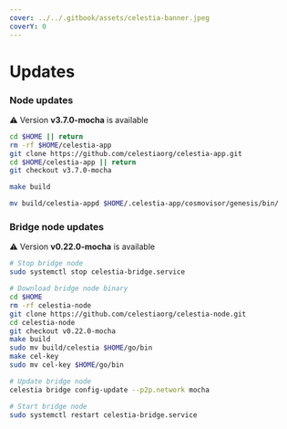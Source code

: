 ```yaml
---
cover: ../../.gitbook/assets/celestia-banner.jpeg
coverY: 0
---
```


# Updates

### Node updates
⚠️ Version **v3.7.0-mocha** is available

```bash
cd $HOME || return
rm -rf $HOME/celestia-app
git clone https://github.com/celestiaorg/celestia-app.git
cd $HOME/celestia-app || return
git checkout v3.7.0-mocha

make build

mv build/celestia-appd $HOME/.celestia-app/cosmovisor/genesis/bin/
```

### Bridge node updates

⚠️ Version **v0.22.0-mocha** is available

```bash
# Stop bridge node
sudo systemctl stop celestia-bridge.service

# Download bridge node binary
cd $HOME 
rm -rf celestia-node 
git clone https://github.com/celestiaorg/celestia-node.git 
cd celestia-node
git checkout v0.22.0-mocha
make build
sudo mv build/celestia $HOME/go/bin
make cel-key
sudo mv cel-key $HOME/go/bin

# Update bridge node
celestia bridge config-update --p2p.network mocha

# Start bridge node
sudo systemctl restart celestia-bridge.service
```
